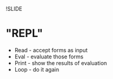 !SLIDE

# "REPL"

* Read - accept forms as input
* Eval - evaluate those forms
* Print - show the results of evaluation
* Loop - do it again

